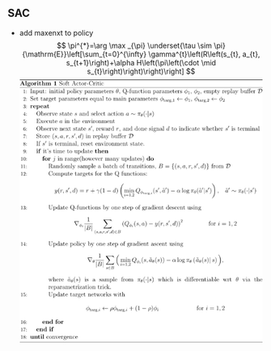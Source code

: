<head>
    <script src="https://cdn.mathjax.org/mathjax/latest/MathJax.js?config=TeX-AMS-MML_HTMLorMML" type="text/javascript"></script>
    <script type="text/x-mathjax-config">
    	MathJax.Hub.Config({tex2jax: {
             inlineMath: [['$','$']],
             displayMath: [["\\(","\\)"],["\\[","\\]"]],
             processEscapes: true
           }
         });
    </script>
</head>

## SAC
* add maxenxt to policy
$$
\pi^{*}=\arg \max _{\pi} \underset{\tau \sim \pi}{\mathrm{E}}\left[\sum_{t=0}^{\infty} \gamma^{t}\left(R\left(s_{t}, a_{t}, s_{t+1}\right)+\alpha H\left(\pi\left(\cdot \mid s_{t}\right)\right)\right)\right]
$$
![](images/2022-02-23-15-40-12.png)